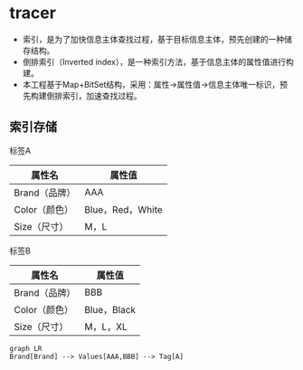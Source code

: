 # tracer
- 索引，是为了加快信息主体查找过程，基于目标信息主体，预先创建的一种储存结构。
- 倒排索引（Inverted index），是一种索引方法，基于信息主体的属性值进行构建。
- 本工程基于Map+BitSet结构，采用：属性->属性值->信息主体唯一标识，预先构建倒排索引，加速查找过程。

## 索引存储

标签A

| 属性名        | 属性值           |
| ------------- | ---------------- |
| Brand（品牌） | AAA              |
| Color（颜色） | Blue，Red，White |
| Size（尺寸）  | M，L             |

标签B

| 属性名        | 属性值      |
| ------------- | ----------- |
| Brand（品牌） | BBB         |
| Color（颜色） | Blue，Black |
| Size（尺寸）  | M，L，XL    |

```mermaid
graph LR
Brand[Brand] --> Values[AAA,BBB] --> Tag[A]
```

